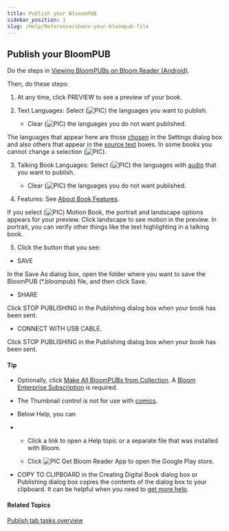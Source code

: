```yaml
---
title: Publish your BlooomPUB
sidebar_position: 1
slug: /Help/Reference/share-your-bloompub-file
---
```


## Publish your BloomPUB

Do the steps in [Viewing BloomPUBs on Bloom Reader (Android)](Make_a_BloomPUB_file_overview.md).

Then, do these steps:

1.  At any time, click PREVIEW to see a preview of your book.
    
2.  Text Languages: Select (![PIC](/ref-docs-assets/images/Tasks/Publish_tasks/SelectedCheckBoxGreen.png)) the languages you want to publish.
    
    -   Clear (![PIC](/ref-docs-assets/images/Tasks/Publish_tasks/ClearedCheckBoxGreen.png)) the languages you do not want published.
        

The languages that appear here are those [chosen](../../User_Interface/Dialog_boxes/Languages_tab.md) in the Settings dialog box and also others that appear in the [source text](../../Concepts/Source_text.md) boxes. In some books you cannot change a selection (![PIC](/ref-docs-assets/images/Tasks/Publish_tasks/SelectedCheckBox_gray.png)).

3.  Talking Book Languages: Select (![PIC](/ref-docs-assets/images/Tasks/Publish_tasks/SelectedCheckBoxGreen.png)) the languages with [audio](../Edit_tasks/Record_Audio/Talking_Book_Tool_overview.md) that you want to publish.
    
    -   Clear (![PIC](/ref-docs-assets/images/Tasks/Publish_tasks/ClearedCheckBoxGreen.png)) the languages you do not want published.
        
4.  Features: See [About Book Features](Features.md).
    

If you select (![PIC](/ref-docs-assets/images/Tasks/Publish_tasks/SelectedCheckBoxGreen.png)) Motion Book, the portrait and landscape options appears for your preview. Click landscape to see motion in the preview. In portrait, you can verify other things like the text highlighting in a talking book.

5.  Click the button that you see:
    

-   SAVE
    

In the Save As dialog box, open the folder where you want to save the BloomPUB (\*.bloompub) file, and then click Save.

-   SHARE
    

Click STOP PUBLISHING in the Publishing dialog box when your book has been sent.

-   CONNECT WITH USB CABLE.
    

Click STOP PUBLISHING in the Publishing dialog box when your book has been sent.

#### Tip

-   Optionally, click [Make All BloomPUBs from Collection](Make_All_BloomPUBS_from_Collection.md). A [Bloom Enterprise Subscription](../Edit_tasks/Enterprise/EnterpriseRequired.md) is required.
    
-   The Thumbnail control is not for use with [comics](../Edit_tasks/Overlay_Tool/Overlay_Tool_overview.md).
    
-   Below Help, you can
    
-   -   Click a link to open a Help topic or a separate file that was installed with Bloom.
        
    -   Click ![PIC](/ref-docs-assets/images/Tasks/Publish_tasks/BRAppIcon.png) Get Bloom Reader App to open the Google Play store.
        
-   COPY TO CLIPBOARD in the Creating Digital Book dialog box or Publishing dialog box copies the contents of the dialog box to your clipboard. It can be helpful when you need to [get more help](../../Overview/Get_More_Help.md).
    

#### Related Topics

[Publish tab tasks overview](Publish_tasks_overview.md)